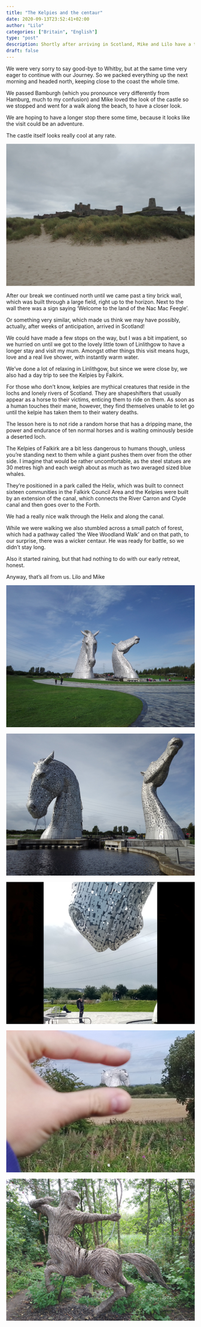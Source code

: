 ```yaml
---
title: "The Kelpies and the centaur"
date: 2020-09-13T23:52:41+02:00
author: "Lilo"
categories: ["Britain", "English"]
type: "post"
description: Shortly after arriving in Scotland, Mike and Lilo have a trip filled with scottish myths and wicker magic.
draft: false
---
```




We were very sorry to say good-bye to Whitby, but at the same time very eager to continue with our Journey. So we packed everything up the next morning and headed north, keeping close to the coast the whole time. 

We passed Bamburgh (which you pronounce very differently from Hamburg, much to my confusion) and Mike loved the look of the castle so we stopped and went for a walk along the beach, to have a closer look. 

We are hoping to have a longer stop there some time, because it looks like the visit could be an adventure. 

The castle itself looks really cool at any rate. 

![Bamburgh castle on the beach](0_bamburgh.jpg)

After our break we continued north until we came past a tiny brick wall, which was built through a large field, right up to the horizon. Next to the wall there was a sign saying ‘Welcome to the land of the Nac Mac Feegle’. 

Or something very similar, which made us think we may have possibly, actually, after weeks of anticipation, arrived in Scotland! 

We could have made a few stops on the way, but I was a bit impatient, so we hurried on until we got to the lovely little town of Linlithgow to have a longer stay and visit my mum. Amongst other things this visit means hugs, love and a real live shower, with instantly warm water. 

We’ve done a lot of relaxing in Linlithgow, but since we were close by, we also had a day trip to see the Kelpies by Falkirk. 

For those who don’t know, kelpies are mythical creatures that reside in the lochs and lonely rivers of Scotland. They are shapeshifters that usually appear as a horse to their victims, enticing them to ride on them. As soon as a human touches their mane, however, they find themselves unable to let go until the kelpie has taken them to their watery deaths. 

The lesson here is to not ride a random horse that has a dripping mane, the power and endurance of ten normal horses and is waiting ominously beside a deserted loch.  

The Kelpies of Falkirk are a bit less dangerous to humans though, unless you’re standing next to them while a giant pushes them over from the other side. I imagine that would be rather uncomfortable, as the steel statues are 30 metres high and each weigh about as much as two averaged sized blue whales.

They’re positioned in a park called the Helix, which was built to connect sixteen communities in the Falkirk Council Area and the Kelpies were built by an extension of the canal, which connects the River Carron and Clyde canal and then goes over to the Forth.

We had a really nice walk through the Helix and along the canal. 

While we were walking we also stumbled across a small patch of forest, which had a pathway called ‘the Wee Woodland Walk’ and on that path, to our surprise, there was a wicker centaur. He was ready for battle, so we didn’t stay long. 

Also it started raining, but that had nothing to do with our early retreat, honest. 

Anyway, that’s all from us. 
Lilo and Mike



<div class="swiper-container"><div class="swiper-wrapper"><div class="swiper-slide">

![The Kelpies](1_falkirk.jpg)

</div><div class="swiper-slide">

![The Kelpies again](2_falkirk.jpg)

</div><div class="swiper-slide">

![Mike and the Kelpies](3_falkirk.jpg)

</div><div class="swiper-slide">

![The Kelpies in miniature](4_falkirk.jpg)

</div><div class="swiper-slide">

![The centaur](5_falkirk.jpg)

</div></div><div class="swiper-button-prev"></div><div class="swiper-button-next"></div></div>

